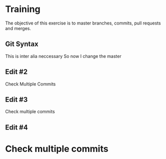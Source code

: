 # Training
The objective of this exercise is to master branches, commits, pull requests and merges.
## Git Syntax
This is inter alia neccessary 
So now I change the master
## Edit #2
Check Multiple Commits
## Edit #3
Check multiple commits
## Edit #4
Check multiple commits
=======


